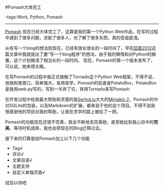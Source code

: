 #Pomash大体完工

-tags:Work, Python, Pomash

----

[Pomash](https://github.com/JmPotato/Pomash) 现在已经大体完工了，这算是我的第一个Python Web作品，在写的过程中遇到了很多问题，求助了很多人，也了解了很多东西，真的受益匪浅。

从有写一个blog的想法到现在，已经有很长很长的一段时间了，早在[回首2012](http://ipotato.me/2012-Review/)这篇文章中我就提出了要“写一个blog程序”的想法，由于我的懒惰和对Python的搁置，这个计划搁浅了相当长的一段时间。
现在，Pomash的第一个版本发布了，可以说，她来得太晚。

在写Pomash的过程中我正式接触了Tornado这个Python Web框架，不得不说，他很和我胃口，简单强大，易用易学。Pomash的前身是PotatoBox，PotatoBox是我用web.py写的，写到一半弃了坑，转用Tornado来写Pomash

在开发过程中给我最大帮助和灵感的是[SerhoLiu](http://SerhoLiu.com)大大的[Miniakio 2](https://github.com/SerhoLiu/serholiu.com)，Pomash的中对SQLite的包装，以及Markdown的扩展，都来自于他的这个项目。不得不说我很感谢他的项目对我的帮助，让我在求学的路上被拉了一把。

Pomash的功能现在还很不完善，我会不断地去完善她，直至她达到我心目中的**完美**，等待时机成熟，我也会把现在的Blog迁移过去。

接下来的打算是给Pomash加上以下几个功能

* Tag√
* 评论√
* 文章目录√
* 主题支持
* 自定义单独页面√

拭目以待吧